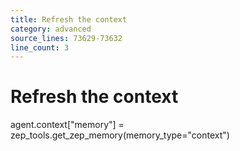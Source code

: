 ```yaml
---
title: Refresh the context
category: advanced
source_lines: 73629-73632
line_count: 3
---
```


# Refresh the context
agent.context["memory"] = zep_tools.get_zep_memory(memory_type="context")

